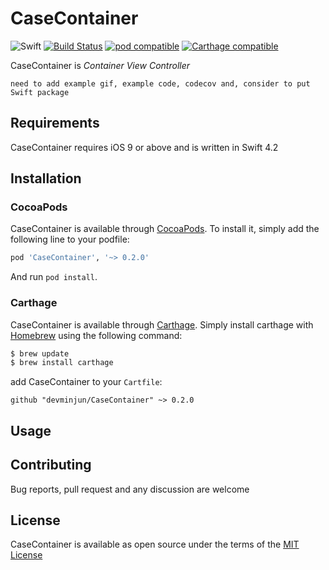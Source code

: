 # CaseContainer 

![Swift](https://img.shields.io/badge/Swift-4.2-orange.svg) [![Build Status](https://travis-ci.org/devminjun/CaseContainer.svg?branch=master)](https://travis-ci.org/devminjun/CaseContainer) [![pod compatible](https://img.shields.io/cocoapods/v/CaseContainer.svg?style=flat)](https://cocoapods.org/pods/CaseContainer) [![Carthage compatible](https://img.shields.io/badge/Carthage-compatible-4BC51D.svg?style=flat)](https://github.com/Carthage/Carthage)

CaseContainer is *Container View Controller*

`need to add example gif, example code, codecov and, consider to put Swift package `












## Requirements

CaseContainer requires iOS 9 or above and is written in Swift 4.2

## Installation

### CocoaPods 
CaseContainer is available through [CocoaPods](http://cocoapods.org). To install it, simply add the following line to your podfile: 

```ruby
pod 'CaseContainer', '~> 0.2.0'
```

And run  `pod install`. 

### Carthage
CaseContainer is available through [Carthage](https://github.com/Carthage/Carthage). Simply install carthage with [Homebrew](https://brew.sh/) using the following command: 

```bash
$ brew update
$ brew install carthage
```

add CaseContainer to your `Cartfile`: 

```ogdl
github "devminjun/CaseContainer" ~> 0.2.0
```

## Usage


























## Contributing 

Bug reports, pull request and any discussion are welcome

## License

CaseContainer is available as open source under the terms of the [MIT License](https://opensource.org/licenses/MIT)